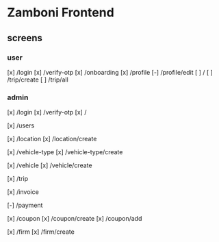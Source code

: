 # Zamboni Frontend

## screens

### user
[x] /login
[x] /verify-otp
[x] /onboarding
[x] /profile
[-] /profile/edit
[ ] /
[ ] /trip/create
[ ] /trip/all

### admin
[x] /login
[x] /verify-otp
[x] /

[x] /users

[x] /location
[x] /location/create

[x] /vehicle-type
[x] /vehicle-type/create

[x] /vehicle
[x] /vehicle/create

[x] /trip

[x] /invoice

[-] /payment

[x] /coupon
[x] /coupon/create
[x] /coupon/add

[x] /firm
[x] /firm/create
